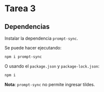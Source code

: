 # Tarea 3

## Dependencias

Instalar la dependencia `prompt-sync`.

Se puede hacer ejecutando:

```bash
npm i prompt-sync
```

O usando el `package.json` y `package-lock.json`:

```bash
npm i
```

**Nota**: `prompt-sync` no permite ingresar tildes.